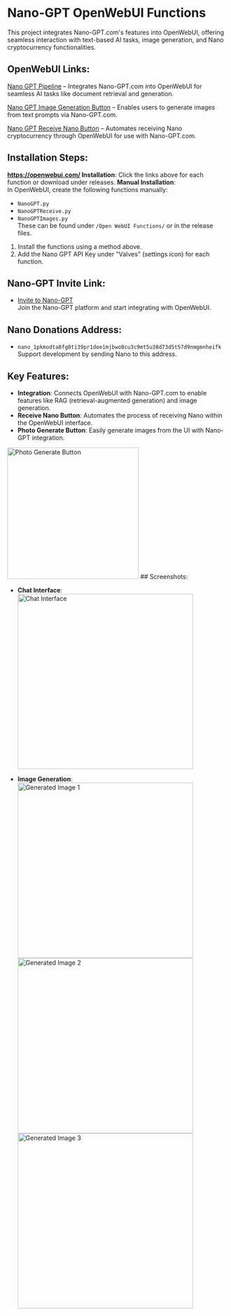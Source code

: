 # Nano-GPT OpenWebUI Functions

This project integrates Nano-GPT.com's features into OpenWebUI, offering seamless interaction with text-based AI tasks, image generation, and Nano cryptocurrency functionalities.

## OpenWebUI Links:
[Nano GPT Pipeline](https://openwebui.com/f/elliott/nano_gpt/) – Integrates Nano-GPT.com into OpenWebUI for seamless AI tasks like document retrieval and generation.

[Nano GPT Image Generation Button](https://openwebui.com/f/elliott/nanoimages/) – Enables users to generate images from text prompts via Nano-GPT.com.

[Nano GPT Receive Nano Button](https://openwebui.com/f/elliott/nanogpt_receive_nano/) – Automates receiving Nano cryptocurrency through OpenWebUI for use with Nano-GPT.com.

## Installation Steps:
**https://openwebui.com/ Installation**: Click the links above for each function or download under releases.
**Manual Installation**:  
   In OpenWebUI, create the following functions manually:
   - `NanoGPT.py`
   - `NanoGPTReceive.py`
   - `NanoGPTImages.py`  
   These can be found under `/Open WebUI Functions/` or in the release files.
1. Install the functions using a method above.
2. Add the Nano GPT API Key under "Valves" (settings icon) for each function.

## Nano-GPT Invite Link:
- [Invite to Nano-GPT](https://nano-gpt.com/invite/8AQjX8kA)  
  Join the Nano-GPT platform and start integrating with OpenWebUI.

## Nano Donations Address:
- `nano_1pkmodta8fg8ti39pr1doe1mjbwo8cu3c9mt5u38d73d5t57d9nmgmnheifk`  
  Support development by sending Nano to this address.

## Key Features:
- **Integration**: Connects OpenWebUI with Nano-GPT.com to enable features like RAG (retrieval-augmented generation) and image generation.
- **Receive Nano Button**: Automates the process of receiving Nano within the OpenWebUI interface.
- **Photo Generate Button**: Easily generate images from the UI with Nano-GPT integration.

<img src="https://raw.githubusercontent.com/Orciotrox/NodeRed-Nano-GPT.com-OpenWebUI/refs/heads/main/ReadmePhotos/NIv2.png" alt="Photo Generate Button" width="300"/>
## Screenshots:

- **Chat Interface**:  
  <img src="https://raw.githubusercontent.com/Orciotrox/NodeRed-Nano-GPT.com-OpenWebUI/main/ReadmePhotos/Chat.png" alt="Chat Interface" width="400"/>

- **Image Generation**:  
  <img src="https://raw.githubusercontent.com/Orciotrox/NodeRed-Nano-GPT.com-OpenWebUI/refs/heads/main/ReadmePhotos/NIG1.png" alt="Generated Image 1" width="400"/>  
  <img src="https://raw.githubusercontent.com/Orciotrox/NodeRed-Nano-GPT.com-OpenWebUI/refs/heads/main/ReadmePhotos/NIG2.png" alt="Generated Image 2" width="400"/>  
  <img src="https://raw.githubusercontent.com/Orciotrox/NodeRed-Nano-GPT.com-OpenWebUI/refs/heads/main/ReadmePhotos/NIG3.png" alt="Generated Image 3" width="400"/>
